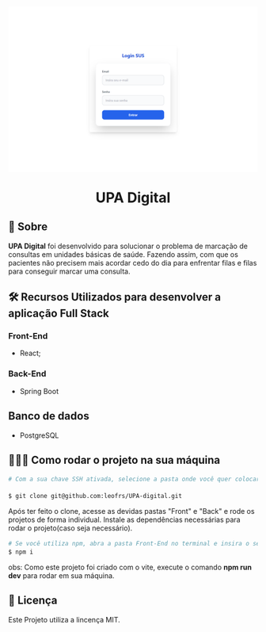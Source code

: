 <h1 align='center'>
    <img src='src/assets/login.png'>
    <p>UPA Digital</p>
</h1>

## 📕 Sobre

**UPA Digital** foi desenvolvido para solucionar o problema de marcação de consultas em unidades básicas de saúde. Fazendo assim, com que os pacientes não precisem mais acordar cedo do dia para enfrentar filas e filas para conseguir marcar uma consulta.

## 🛠️ Recursos Utilizados para desenvolver a aplicação Full Stack

### Front-End

- React;

### Back-End

- Spring Boot

## Banco de dados

- PostgreSQL

## 👨🏾‍💻 Como rodar o projeto na sua máquina

```bash
# Com a sua chave SSH ativada, selecione a pasta onde você quer colocar esse projeto, abra o terminal nela e depois copie e cole o seguinte comando no seu terminal:

$ git clone git@github.com:leofrs/UPA-digital.git
```

Após ter feito o clone, acesse as devidas pastas "Front" e "Back" e rode os projetos de forma individual. Instale as dependências necessárias para rodar o projeto(caso seja necessário).

```bash
# Se você utiliza npm, abra a pasta Front-End no terminal e insira o seguinte comendo em cada terminal
$ npm i
```

obs: Como este projeto foi criado com o vite, execute o comando **npm run dev** para rodar em sua máquina.

## 🧾 Licença

Este Projeto utiliza a lincença MIT.
